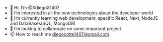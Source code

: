 - 👋 Hi, I’m @XdiegoX1407
- 👀 I’m interested in all the new technologies about the developer world
- 🌱 I’m currently learning web development, specific React, Next, NodeJS and DataBases(SQL, MongoDB)
- 💞️ I’m looking to collaborate on some important project
- 📫 How to reach me diegocotte1407@gmail.com

<!---
XdiegoX1407/XdiegoX1407 is a ✨ special ✨ repository because its `README.md` (this file) appears on your GitHub profile.
You can click the Preview link to take a look at your changes.
--->
